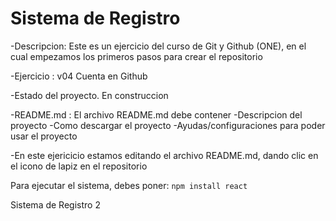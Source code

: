 
<h1>Sistema de Registro</h1>

-Descripcion: Este es un ejercicio del curso de Git y Github (ONE), en el cual empezamos los primeros pasos
para crear el repositorio 

-Ejercicio : v04 Cuenta en Github

-Estado del proyecto. En construccion

-README.md : El archivo README.md debe contener
    -Descripcion del proyecto
    -Como descargar el proyecto
    -Ayudas/configuraciones para poder usar el proyecto

-En este ejericicio estamos editando el archivo README.md, dando clic en el icono de lapiz en el repositorio

Para ejecutar el sistema, debes poner:
```npm install react```

Sistema de Registro 2
